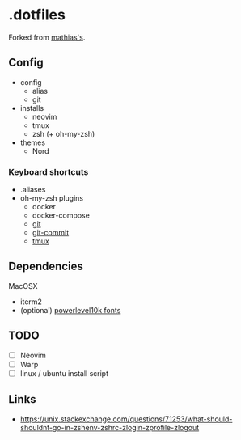 # .dotfiles

Forked from [mathias's](https://github.com/mathiasbynens/dotfiles.git).

## Config

- config
  - alias
  - git
- installs
  - neovim
  - tmux
  - zsh (+ oh-my-zsh)
- themes
  - Nord

### Keyboard shortcuts

- .aliases
- oh-my-zsh plugins
  - docker
  - docker-compose
  - [git](https://github.com/ohmyzsh/ohmyzsh/tree/master/plugins/git)
  - [git-commit](https://github.com/ohmyzsh/ohmyzsh/tree/master/plugins/git-commit)
  - [tmux](https://github.com/ohmyzsh/ohmyzsh/tree/master/plugins/tmux)

## Dependencies

MacOSX

- iterm2
- (optional) [powerlevel10k fonts](https://github.com/romkatv/powerlevel10k#manual-font-installation)

## TODO

- [ ] Neovim
- [ ] Warp
- [ ] linux / ubuntu install script

## Links

- https://unix.stackexchange.com/questions/71253/what-should-shouldnt-go-in-zshenv-zshrc-zlogin-zprofile-zlogout
